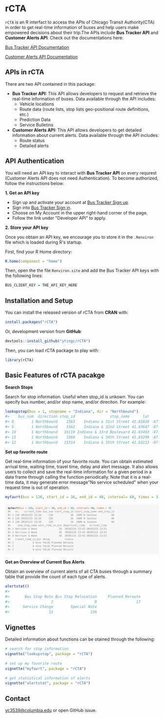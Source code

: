 
<!-- README.md is generated from README.Rmd. Please edit that file -->
rCTA
====

`rCTA` is an R interfact to access the APIs of Chicago Transit Authority(CTA) in order to get real-time information of buses and help users make empowered decisions about their trip.The APIs include **Bus Tracker API** and **Customer Alerts API**. Check out the documentations here:

[Bus Tracker API Documentation](https://www.transitchicago.com/assets/1/6/cta_Bus_Tracker_API_Developer_Guide_and_Documentation_20160929.pdf)

[Customer Alerts API Documentation](https://www.transitchicago.com/developers/alerts/)

APIs in rCTA
------------

There are two API contained in this package:

-   **Bus Tracker API:** This API allows developers to request and retrieve the real-time information of buses. Data available through the API includes:
    -   Vehicle locations
    -   Route data (route lists, stop lists geo-positional route definitions, etc.)
    -   Prediction Data
    -   Service Bulletins
-   **Customer Alerts API:** This API allows developers to get detailed information about current alerts. Data available through the API includes:
    -   Route status
    -   Detailed alerts

API Authentication
------------------

You will need an API key to interact with **Bus Tracker API** on every requrest (Customer Alerts API does not need Authentication). To become authorized, follow the instructions below:

**1. Get an API key**

-   Sign up and activate your account at [Bus Tracker Sign up](http://www.ctabustracker.com/bustime/createAccount.jsp).
-   Sign into [Bus Tracker Sign in](http://www.ctabustracker.com/bustime/login.jsp).
-   Choose on My Account in the upper right-hand corner of the page.
-   Follow the link under "Developer API" to apply.

**2. Store your API key**

Once you obtain an API key, we encourage you to store it in the `.Renviron` file which is loaded during R's startup.

First, find your R Home directory:

``` r
R.home(component = "home")
```

Then, open the the file `Renviron.site` and add the Bus Tracker API keys with the following lines:

``` r
BUS_CLIENT_KEY = THE_API_KEY_HERE
```

Installation and Setup
----------------------

You can install the released version of rCTA from **CRAN** with:

``` r
install.packages("rCTA")
```

Or, development version from **GitHub**:

``` r
devtools::install_github("ytingc/rCTA")
```

Then, you can load rCTA package to play with:

``` r
library(rCTA)
```

Basic Features of rCTA pacakge
------------------------------

**Search Stops**

Search for stop information. Useful when stop\_id is unkown. You can specify bus number, and/or stop name, and/or direciton. For example:

``` r
lookupstop(bus = 1, stopname = "Indiana", dir = "Northbound")
#>    bus_num  direction stop_id                stop_name      lat       lon
#> 8        1 Northbound    1563    Indiana & 31st Street 41.83828 -87.62187
#> 9        1 Northbound    1562    Indiana & 32nd Street 41.83647 -87.62184
#> 10       1 Northbound   16119 Indiana & 33rd Boulevard 41.83493 -87.62186
#> 11       1 Northbound    1560    Indiana & 34th Street 41.83299 -87.62179
#> 12       1 Northbound   15314    Indiana & 35th Street 41.83113 -87.62155
```

**Set up favorite route**

Get real-time information of your favorite route. You can obtain estimated arrival time, waiting time, travel time, delay and alert message. It also allows users to collect and save the real-time information for a given period in a data frame through calling the function periodically. Note that it is a real-time data, it may generate error message"No service scheduled" when your request time is out of operation.

``` r
myfavrt(bus = 126, start_id = 36, end_id = 48, interval= 60, times = 3)
```

![](man/figures/example_myfavrt.png)

**Get an Overview of Current Bus Alerts**

Obtain an overview of current alerts of all CTA buses through a summary table that provide the count of each type of alerts.

``` r
alertstat()
#> 
#>       Bus Stop Note Bus Stop Relocation     Planned Reroute 
#>                   2                   9                  17 
#>      Service Change        Special Note 
#>                  13                 136
```

Vignettes
---------

Detailed information about functions can be otained through the following:

``` r
# search for stop information
vignette("lookupstop", package = "rCTA")
```

``` r
# set up my favorite route
vignette("myfavrt", package = "rCTA")
```

``` r
# get statistical information of alerts
vignette("alertstat", package = "rCTA")
```

Contact
-------

<yc3539@columbia.edu> or open GitHub issue.
